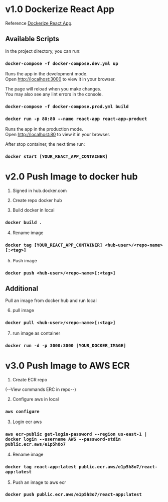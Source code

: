 # v1.0 Dockerize React App

Reference [Dockerize React App](https://dev.to/karanpratapsingh/dockerize-your-react-app-4j2e).

## Available Scripts

In the project directory, you can run:

### `docker-compose -f docker-compose.dev.yml up`

Runs the app in the development mode.\
Open [http://localhost:3000](http://localhost:3000) to view it in your browser.

The page will reload when you make changes.\
You may also see any lint errors in the console.

### `docker-compose -f docker-compose.prod.yml build`
### `docker run -p 80:80 --name react-app react-app-product`

Runs the app in the production mode.\
Open [http://localhost:80](http://localhost:3000) to view it in your browser.

After stop container, the next time run:

### `docker start [YOUR_REACT_APP_CONTAINER]`


# v2.0 Push Image to docker hub

1. Signed in hub.docker.com

2. Create repo docker hub

3. Build docker in local
### `docker build .`

4. Rename image
### `docker tag [YOUR_REACT_APP_CONTAINER] <hub-user>/<repo-name>[:<tag>]`

5. Push image

### `docker push <hub-user>/<repo-name>[:<tag>]`

## Additional
Pull an image from docker hub and run local

6. pull image

### `docker pull <hub-user>/<repo-name>[:<tag>]`

7. run image as container

### `docker run -d -p 3000:3000 [YOUR_DOCKER_IMAGE]`

# v3.0 Push Image to AWS ECR

1. Create ECR repo

(--View commands ERC in repo--) 

2. Configure aws in local
### `aws configure`

3. Login ecr aws

### `aws ecr-public get-login-password --region us-east-1 | docker login --username AWS --password-stdin public.ecr.aws/e1p5h8o7`

4. Rename image 

### `docker tag react-app:latest public.ecr.aws/e1p5h8o7/react-app:latest`

5. Push an image to aws ecr

### `docker push public.ecr.aws/e1p5h8o7/react-app:latest`

